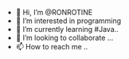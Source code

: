 - 👋 Hi, I’m @RONROTINE
- 👀 I’m interested in programming
- 🌱 I’m currently learning #Java..
- 💞️ I’m looking to collaborate ...
- 📫 How to reach me ..

<!---
RONROTINE/RONROTINE is a ✨ special ✨ repository because its `README.md` (this file) appears on your GitHub profile.
You can click the Preview link to take a look at your changes.
--->

